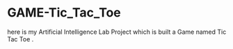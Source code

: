 # GAME-Tic_Tac_Toe
here is my Artificial Intelligence Lab Project which is built a Game named Tic Tac Toe . 

